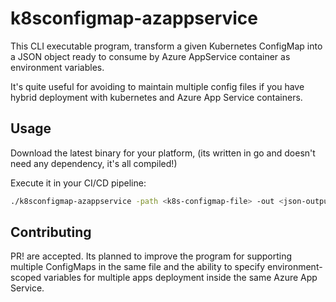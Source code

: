 # k8sconfigmap-azappservice

This CLI executable program, transform a given Kubernetes ConfigMap into a JSON object ready to consume by Azure
AppService container as environment variables.

It's quite useful for avoiding to maintain multiple config files if you have hybrid deployment with kubernetes and 
Azure App Service containers.

## Usage

Download the latest binary for your platform, (its written in go and doesn't need any dependency, it's all compiled!)

Execute it in your CI/CD pipeline:

```bash
./k8sconfigmap-azappservice -path <k8s-configmap-file> -out <json-output-file>
```

## Contributing 

PR! are accepted. Its planned to improve the program for supporting multiple ConfigMaps in the same file and the ability
to specify environment-scoped variables for multiple apps deployment inside the same Azure App Service.
